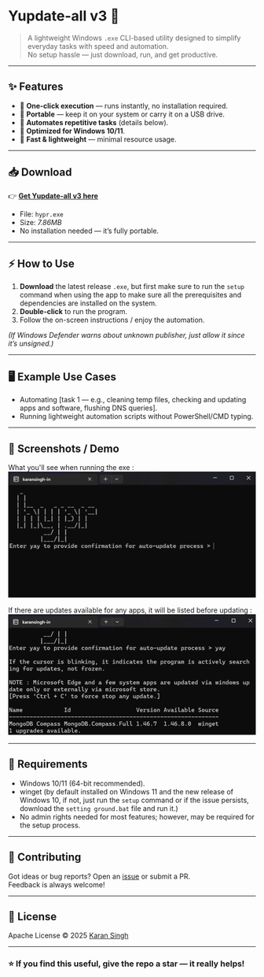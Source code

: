 
# Yupdate-all v3 🚀

> A lightweight Windows `.exe` CLI-based utility designed to simplify everyday tasks with speed and automation.  
No setup hassle — just download, run, and get productive.

---

## ✨ Features

- 🔹 **One-click execution** — runs instantly, no installation required.  
- 🔹 **Portable** — keep it on your system or carry it on a USB drive.  
- 🔹 **Automates repetitive tasks** (details below).  
- 🔹 **Optimized for Windows 10/11**.  
- 🔹 **Fast & lightweight** — minimal resource usage.  

---

## 📥 Download

👉 [**Get Yupdate-all v3 here**](https://github.com/karansingh-in/yupdate-all/releases/tag/yupdate-all)

- File: `hypr.exe`  
- Size: *7.86MB*  
- No installation needed — it’s fully portable.

---

## ⚡ How to Use

1. **Download** the latest release `.exe`, but first make sure to run the `setup` command when using the app to make sure all the prerequisites and dependencies are installed on the system.
2. **Double-click** to run the program.  
3. Follow the on-screen instructions / enjoy the automation.  

*(If Windows Defender warns about unknown publisher, just allow it since it’s unsigned.)*

---

## 🖥️ Example Use Cases

- Automating [task 1 — e.g., cleaning temp files, checking and updating apps and software, flushing DNS queries].   
- Running lightweight automation scripts without PowerShell/CMD typing.  


---

## 📸 Screenshots / Demo

What you'll see when running the exe :
![alt text](/assets/startpage.png)

If there are updates available for any apps, it will be listed before updating :
![alt text](/assets/running.png)

---

## 🔧 Requirements

- Windows 10/11 (64-bit recommended).
- winget (by default installed on Windows 11 and the new release of Windows 10, if not, just run the `setup` command or if the issue persists, download the `setting ground.bat` file and run it.)
- No admin rights needed for most features; however, may be required for the setup process.

---

## 🤝 Contributing

Got ideas or bug reports? Open an [issue](../../issues) or submit a PR.  
Feedback is always welcome!  

---

## 📜 License

Apache License © 2025 [Karan Singh](https://github.com/karansingh-in)  

---

### ⭐ If you find this useful, give the repo a star — it really helps!
